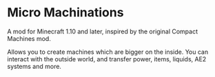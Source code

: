 # Micro Machinations

A mod for Minecraft 1.10 and later, inspired by the original Compact Machines mod.

Allows you to create machines which are bigger on the inside. You can interact with the outside world, and transfer power, items, liquids, AE2 systems and more.